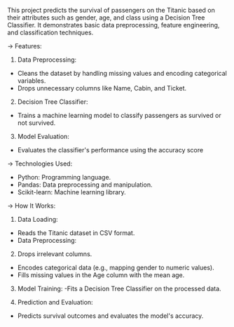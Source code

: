 This project predicts the survival of passengers on the Titanic based on their attributes such as gender, age, and class using a Decision Tree Classifier. It demonstrates basic data preprocessing, feature engineering, and classification techniques.

-> Features: 

1. Data Preprocessing:
- Cleans the dataset by handling missing values and encoding categorical variables.
- Drops unnecessary columns like Name, Cabin, and Ticket.
  
2. Decision Tree Classifier:
- Trains a machine learning model to classify passengers as survived or not survived.
  
3. Model Evaluation:
- Evaluates the classifier's performance using the accuracy score

-> Technologies Used:
- Python: Programming language.
- Pandas: Data preprocessing and manipulation.
- Scikit-learn: Machine learning library.

-> How It Works:

1. Data Loading:
- Reads the Titanic dataset in CSV format.
- Data Preprocessing:

2. Drops irrelevant columns.
- Encodes categorical data (e.g., mapping gender to numeric values).
- Fills missing values in the Age column with the mean age.
  
3. Model Training:
-Fits a Decision Tree Classifier on the processed data.

4. Prediction and Evaluation:
- Predicts survival outcomes and evaluates the model's accuracy.
